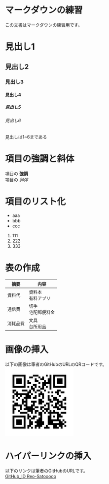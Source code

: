 # マークダウンの練習
この文書はマークダウンの練習用です。
# 見出し1
## 見出し2
### 見出し3
#### 見出し4
##### 見出し5
###### 見出し6
見出しは1~6まである

# 項目の強調と斜体
項目の **強調**  
項目の *斜体*

# 項目のリスト化
* aaa
* bbb
* ccc
1. 111
2. 222
3. 333

# 表の作成
|摘要 |内容
|--|--
|資料代 |資料本<br>有料アプリ
|通信費 |切手<br>宅配郵便料金
|消耗品費 |文具<br>台所用品

# 画像の挿入
以下の画像は筆者のGitHubのURLのQRコードです。
![img](GitHub_QR.png)

# ハイパーリンクの挿入
以下のリンクは筆者のGitHubのURLです。  
[GitHub_ID Reo-Satooooo](https://github.com/Reo-Satooooo)
